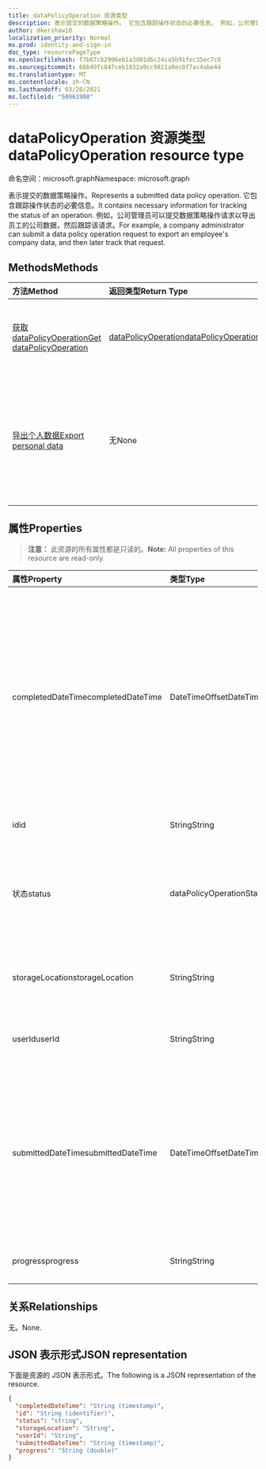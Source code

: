 ```yaml
---
title: dataPolicyOperation 资源类型
description: 表示提交的数据策略操作。 它包含跟踪操作状态的必要信息。 例如，公司管理员可以提交数据策略操作请求以导出员工的公司数据，然后跟踪该请求。
author: dkershaw10
localization_priority: Normal
ms.prod: identity-and-sign-in
doc_type: resourcePageType
ms.openlocfilehash: f7b07cb2906eb1a3d01d6c24ca5b91fec35ec7c8
ms.sourcegitcommit: 68b49fc847ceb1032a9cc9821a9ec0f7ac4abe44
ms.translationtype: MT
ms.contentlocale: zh-CN
ms.lasthandoff: 03/20/2021
ms.locfileid: "50961998"
---
```

# <a name="datapolicyoperation-resource-type"></a><span data-ttu-id="30481-105">dataPolicyOperation 资源类型</span><span class="sxs-lookup"><span data-stu-id="30481-105">dataPolicyOperation resource type</span></span>

<span data-ttu-id="30481-106">命名空间：microsoft.graph</span><span class="sxs-lookup"><span data-stu-id="30481-106">Namespace: microsoft.graph</span></span>

<span data-ttu-id="30481-107">表示提交的数据策略操作。</span><span class="sxs-lookup"><span data-stu-id="30481-107">Represents a submitted data policy operation.</span></span> <span data-ttu-id="30481-108">它包含跟踪操作状态的必要信息。</span><span class="sxs-lookup"><span data-stu-id="30481-108">It contains necessary information for tracking the status of an operation.</span></span> <span data-ttu-id="30481-109">例如，公司管理员可以提交数据策略操作请求以导出员工的公司数据，然后跟踪该请求。</span><span class="sxs-lookup"><span data-stu-id="30481-109">For example, a company administrator can submit a data policy operation request to export an employee's company data, and then later track that request.</span></span>

## <a name="methods"></a><span data-ttu-id="30481-110">Methods</span><span class="sxs-lookup"><span data-stu-id="30481-110">Methods</span></span>

| <span data-ttu-id="30481-111">方法</span><span class="sxs-lookup"><span data-stu-id="30481-111">Method</span></span>           | <span data-ttu-id="30481-112">返回类型</span><span class="sxs-lookup"><span data-stu-id="30481-112">Return Type</span></span>    |<span data-ttu-id="30481-113">说明</span><span class="sxs-lookup"><span data-stu-id="30481-113">Description</span></span>|
|:---------------|:--------|:----------|
|[<span data-ttu-id="30481-114">获取 dataPolicyOperation</span><span class="sxs-lookup"><span data-stu-id="30481-114">Get dataPolicyOperation</span></span>](../api/datapolicyoperation-get.md) | [<span data-ttu-id="30481-115">dataPolicyOperation</span><span class="sxs-lookup"><span data-stu-id="30481-115">dataPolicyOperation</span></span>](datapolicyoperation.md) |<span data-ttu-id="30481-116">检索 **dataPolicyOperation 对象** 的属性。</span><span class="sxs-lookup"><span data-stu-id="30481-116">Retrieve properties of the **dataPolicyOperation** object.</span></span>|
|[<span data-ttu-id="30481-117">导出个人数据</span><span class="sxs-lookup"><span data-stu-id="30481-117">Export personal data</span></span>](../api/user-exportpersonaldata.md) | <span data-ttu-id="30481-118">无</span><span class="sxs-lookup"><span data-stu-id="30481-118">None</span></span> |<span data-ttu-id="30481-119">提交数据策略操作请求以导出组织用户的数据，稍后可以使用[Get dataPolicyOperation](../api/datapolicyoperation-get.md)读取该数据</span><span class="sxs-lookup"><span data-stu-id="30481-119">Submit a data policy operation request to export organizational user's data which can later be read using [Get dataPolicyOperation](../api/datapolicyoperation-get.md)</span></span>|

## <a name="properties"></a><span data-ttu-id="30481-120">属性</span><span class="sxs-lookup"><span data-stu-id="30481-120">Properties</span></span>

> <span data-ttu-id="30481-121">**注意：** 此资源的所有属性都是只读的。</span><span class="sxs-lookup"><span data-stu-id="30481-121">**Note:** All properties of this resource are read-only.</span></span>

| <span data-ttu-id="30481-122">属性</span><span class="sxs-lookup"><span data-stu-id="30481-122">Property</span></span>     | <span data-ttu-id="30481-123">类型</span><span class="sxs-lookup"><span data-stu-id="30481-123">Type</span></span>   |<span data-ttu-id="30481-124">说明</span><span class="sxs-lookup"><span data-stu-id="30481-124">Description</span></span>|
|:---------------|:--------|:----------|
|<span data-ttu-id="30481-125">completedDateTime</span><span class="sxs-lookup"><span data-stu-id="30481-125">completedDateTime</span></span>|<span data-ttu-id="30481-126">DateTimeOffset</span><span class="sxs-lookup"><span data-stu-id="30481-126">DateTimeOffset</span></span>|<span data-ttu-id="30481-127">表示此数据策略操作的请求使用 ISO 8601 格式以 UTC 时间完成的时间。</span><span class="sxs-lookup"><span data-stu-id="30481-127">Represents when the request for this data policy operation was completed, in UTC time, using the ISO 8601 format.</span></span> <span data-ttu-id="30481-128">例如，2014 年 1 月 1 日午夜 UTC 为 `2014-01-01T00:00:00Z`。</span><span class="sxs-lookup"><span data-stu-id="30481-128">For example, midnight UTC on Jan 1, 2014 is `2014-01-01T00:00:00Z`.</span></span> <span data-ttu-id="30481-129">Null，直到操作完成。</span><span class="sxs-lookup"><span data-stu-id="30481-129">Null until the operation completes.</span></span>|
|<span data-ttu-id="30481-130">id</span><span class="sxs-lookup"><span data-stu-id="30481-130">id</span></span>|<span data-ttu-id="30481-131">String</span><span class="sxs-lookup"><span data-stu-id="30481-131">String</span></span>| <span data-ttu-id="30481-132">此操作的唯一键。</span><span class="sxs-lookup"><span data-stu-id="30481-132">Unique key for this operation.</span></span> |
|<span data-ttu-id="30481-133">状态</span><span class="sxs-lookup"><span data-stu-id="30481-133">status</span></span>|<span data-ttu-id="30481-134">dataPolicyOperationStatus</span><span class="sxs-lookup"><span data-stu-id="30481-134">dataPolicyOperationStatus</span></span>| <span data-ttu-id="30481-135">可取值为：`notStarted`、`running`、`complete`、`failed`、`unknownFutureValue`。</span><span class="sxs-lookup"><span data-stu-id="30481-135">Possible values are: `notStarted`, `running`, `complete`, `failed`, `unknownFutureValue`.</span></span>|
|<span data-ttu-id="30481-136">storageLocation</span><span class="sxs-lookup"><span data-stu-id="30481-136">storageLocation</span></span>|<span data-ttu-id="30481-137">String</span><span class="sxs-lookup"><span data-stu-id="30481-137">String</span></span>|<span data-ttu-id="30481-138">导出请求将数据导出到的 URL 位置。</span><span class="sxs-lookup"><span data-stu-id="30481-138">The URL location to where data is being exported for export requests.</span></span>|
|<span data-ttu-id="30481-139">userId</span><span class="sxs-lookup"><span data-stu-id="30481-139">userId</span></span>|<span data-ttu-id="30481-140">String</span><span class="sxs-lookup"><span data-stu-id="30481-140">String</span></span>|<span data-ttu-id="30481-141">操作所针对的用户的 ID。</span><span class="sxs-lookup"><span data-stu-id="30481-141">The id for the user on whom the operation is performed.</span></span>|
|<span data-ttu-id="30481-142">submittedDateTime</span><span class="sxs-lookup"><span data-stu-id="30481-142">submittedDateTime</span></span>|<span data-ttu-id="30481-143">DateTimeOffset</span><span class="sxs-lookup"><span data-stu-id="30481-143">DateTimeOffset</span></span>|<span data-ttu-id="30481-144">表示使用 ISO 8601 格式提交此数据操作请求的时间（UTC 时间）。</span><span class="sxs-lookup"><span data-stu-id="30481-144">Represents when the request for this data operation was submitted, in UTC time, using the ISO 8601 format.</span></span> <span data-ttu-id="30481-145">例如，2014 年 1 月 1 日午夜 UTC 为 `2014-01-01T00:00:00Z`</span><span class="sxs-lookup"><span data-stu-id="30481-145">For example, midnight UTC on Jan 1, 2014 is `2014-01-01T00:00:00Z`</span></span>|
|<span data-ttu-id="30481-146">progress</span><span class="sxs-lookup"><span data-stu-id="30481-146">progress</span></span>|<span data-ttu-id="30481-147">String</span><span class="sxs-lookup"><span data-stu-id="30481-147">String</span></span>|<span data-ttu-id="30481-148">指定操作的进度。</span><span class="sxs-lookup"><span data-stu-id="30481-148">Specifies the progress of an operation.</span></span>|

## <a name="relationships"></a><span data-ttu-id="30481-149">关系</span><span class="sxs-lookup"><span data-stu-id="30481-149">Relationships</span></span>
<span data-ttu-id="30481-150">无。</span><span class="sxs-lookup"><span data-stu-id="30481-150">None.</span></span>


## <a name="json-representation"></a><span data-ttu-id="30481-151">JSON 表示形式</span><span class="sxs-lookup"><span data-stu-id="30481-151">JSON representation</span></span>

<span data-ttu-id="30481-152">下面是资源的 JSON 表示形式。</span><span class="sxs-lookup"><span data-stu-id="30481-152">The following is a JSON representation of the resource.</span></span>

<!-- {
  "blockType": "resource",
  "optionalProperties": [

  ],
  "@odata.type": "microsoft.graph.dataPolicyOperation"
}-->

```json
{
  "completedDateTime": "String (timestamp)",
  "id": "String (identifier)",
  "status": "string",
  "storageLocation": "String",
  "userId": "String",
  "submittedDateTime": "String (timestamp)", 
  "progress": "String (double)"
}

```

<!-- uuid: 8fcb5dbc-d5aa-4681-8e31-b001d5168d79
2015-10-25 14:57:30 UTC -->
<!-- {
  "type": "#page.annotation",
  "description": "dataPolicyOperation resource",
  "keywords": "",
  "section": "documentation",
  "tocPath": ""
}-->

